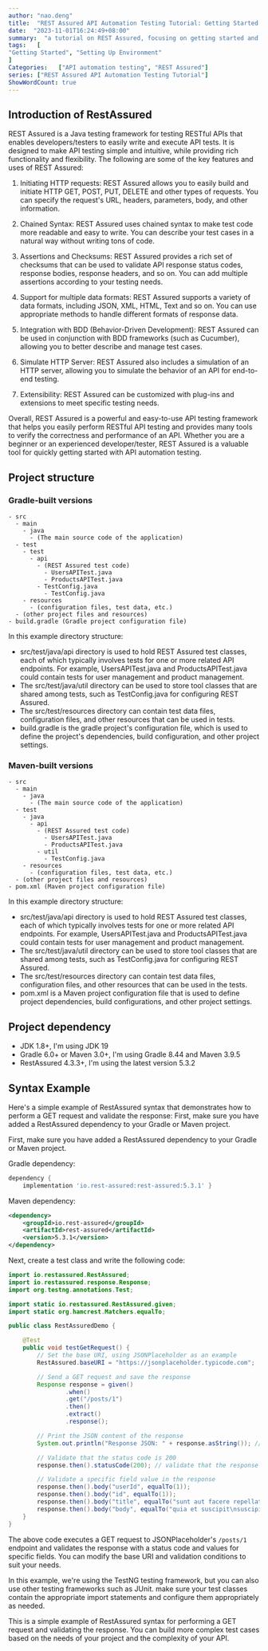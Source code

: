 ```yaml
---
author: "nao.deng"
title:  "REST Assured API Automation Testing Tutorial: Getting Started and Setting Up Your Environment"
date:  "2023-11-01T16:24:49+08:00"
summary:  "a tutorial on REST Assured, focusing on getting started and preparing the environment to be built."
tags:   [
"Getting Started", "Setting Up Environment"
]
Categories:   ["API automation testing", "REST Assured"]
series: ["REST Assured API Automation Testing Tutorial"]
ShowWordCount: true
---
```



## Introduction of RestAssured

REST Assured is a Java testing framework for testing RESTful APIs that enables developers/testers to easily write and execute API tests. It is designed to make API testing simple and intuitive, while providing rich functionality and flexibility. The following are some of the key features and uses of REST Assured:

1. Initiating HTTP requests: REST Assured allows you to easily build and initiate HTTP GET, POST, PUT, DELETE and other types of requests. You can specify the request's URL, headers, parameters, body, and other information.

2. Chained Syntax: REST Assured uses chained syntax to make test code more readable and easy to write. You can describe your test cases in a natural way without writing tons of code.

3. Assertions and Checksums: REST Assured provides a rich set of checksums that can be used to validate API response status codes, response bodies, response headers, and so on. You can add multiple assertions according to your testing needs.

4. Support for multiple data formats: REST Assured supports a variety of data formats, including JSON, XML, HTML, Text and so on. You can use appropriate methods to handle different formats of response data.

5. Integration with BDD (Behavior-Driven Development): REST Assured can be used in conjunction with BDD frameworks (such as Cucumber), allowing you to better describe and manage test cases.

6. Simulate HTTP Server: REST Assured also includes a simulation of an HTTP server, allowing you to simulate the behavior of an API for end-to-end testing.

7. Extensibility: REST Assured can be customized with plug-ins and extensions to meet specific testing needs.

Overall, REST Assured is a powerful and easy-to-use API testing framework that helps you easily perform RESTful API testing and provides many tools to verify the correctness and performance of an API. Whether you are a beginner or an experienced developer/tester, REST Assured is a valuable tool for quickly getting started with API automation testing.

## Project structure

### Gradle-built versions

```text
- src
  - main
    - java
      - (The main source code of the application)
  - test
    - test
      - api
        - (REST Assured test code)
          - UsersAPITest.java
          - ProductsAPITest.java
        - TestConfig.java
          - TestConfig.java
    - resources
      - (configuration files, test data, etc.)
  - (other project files and resources)
- build.gradle (Gradle project configuration file)
```

In this example directory structure:

- src/test/java/api directory is used to hold REST Assured test classes, each of which typically involves tests for one or more related API endpoints. For example, UsersAPITest.java and ProductsAPITest.java could contain tests for user management and product management.
- The src/test/java/util directory can be used to store tool classes that are shared among tests, such as TestConfig.java for configuring REST Assured.
- The src/test/resources directory can contain test data files, configuration files, and other resources that can be used in tests.
- build.gradle is the gradle project's configuration file, which is used to define the project's dependencies, build configuration, and other project settings.

### Maven-built versions

```text
- src
  - main
    - java
      - (The main source code of the application)
  - test
    - java
      - api
        - (REST Assured test code)
          - UsersAPITest.java
          - ProductsAPITest.java
        - util
          - TestConfig.java
    - resources
      - (configuration files, test data, etc.)
  - (other project files and resources)
- pom.xml (Maven project configuration file)
```

In this example directory structure:

- src/test/java/api directory is used to hold REST Assured test classes, each of which typically involves tests for one or more related API endpoints. For example, UsersAPITest.java and ProductsAPITest.java could contain tests for user management and product management.
- The src/test/java/util directory can be used to store tool classes that are shared among tests, such as TestConfig.java for configuring REST Assured.
- The src/test/resources directory can contain test data files, configuration files, and other resources that can be used in the tests.
- pom.xml is a Maven project configuration file that is used to define project dependencies, build configurations, and other project settings.

## Project dependency

- JDK 1.8+, I'm using JDK 19
- Gradle 6.0+ or Maven 3.0+, I'm using Gradle 8.44 and Maven 3.9.5
- RestAssured 4.3.3+, I'm using the latest version 5.3.2

## Syntax Example

Here's a simple example of RestAssured syntax that demonstrates how to perform a GET request and validate the response: First, make sure you have added a RestAssured dependency to your Gradle or Maven project.

First, make sure you have added a RestAssured dependency to your Gradle or Maven project.

Gradle dependency:

```groovy
dependency {
    implementation 'io.rest-assured:rest-assured:5.3.1' }
```

Maven dependency:

```xml
<dependency>
    <groupId>io.rest-assured</groupId>
    <artifactId>rest-assured</artifactId>
    <version>5.3.1</version>
</dependency>
```

Next, create a test class and write the following code:

```java
import io.restassured.RestAssured;
import io.restassured.response.Response;
import org.testng.annotations.Test;

import static io.restassured.RestAssured.given;
import static org.hamcrest.Matchers.equalTo;

public class RestAssuredDemo {

    @Test
    public void testGetRequest() {
        // Set the base URI, using JSONPlaceholder as an example
        RestAssured.baseURI = "https://jsonplaceholder.typicode.com";

        // Send a GET request and save the response
        Response response = given()
                .when()
                .get("/posts/1")
                .then()
                .extract()
                .response();

        // Print the JSON content of the response
        System.out.println("Response JSON: " + response.asString()); // Verify that the status code is 200.

        // Validate that the status code is 200
        response.then().statusCode(200); // validate that the response has a status code of 200.

        // Validate a specific field value in the response
        response.then().body("userId", equalTo(1));
        response.then().body("id", equalTo(1));
        response.then().body("title", equalTo("sunt aut facere repellat provident occaecati excepturi optio reprehenderit"));
        response.then().body("body", equalTo("quia et suscipit\nsuscipit recusandae consequuntur expedita et cum\nreprehenderit molestiae ut ut quas totam\nnostrum rerum est autem sunt rem eveniet architecto"));
    }
}
```

The above code executes a GET request to JSONPlaceholder's `/posts/1` endpoint and validates the response with a status code and values for specific fields. You can modify the base URI and validation conditions to suit your needs.

In this example, we're using the TestNG testing framework, but you can also use other testing frameworks such as JUnit. make sure your test classes contain the appropriate import statements and configure them appropriately as needed.

This is a simple example of RestAssured syntax for performing a GET request and validating the response. You can build more complex test cases based on the needs of your project and the complexity of your API.
